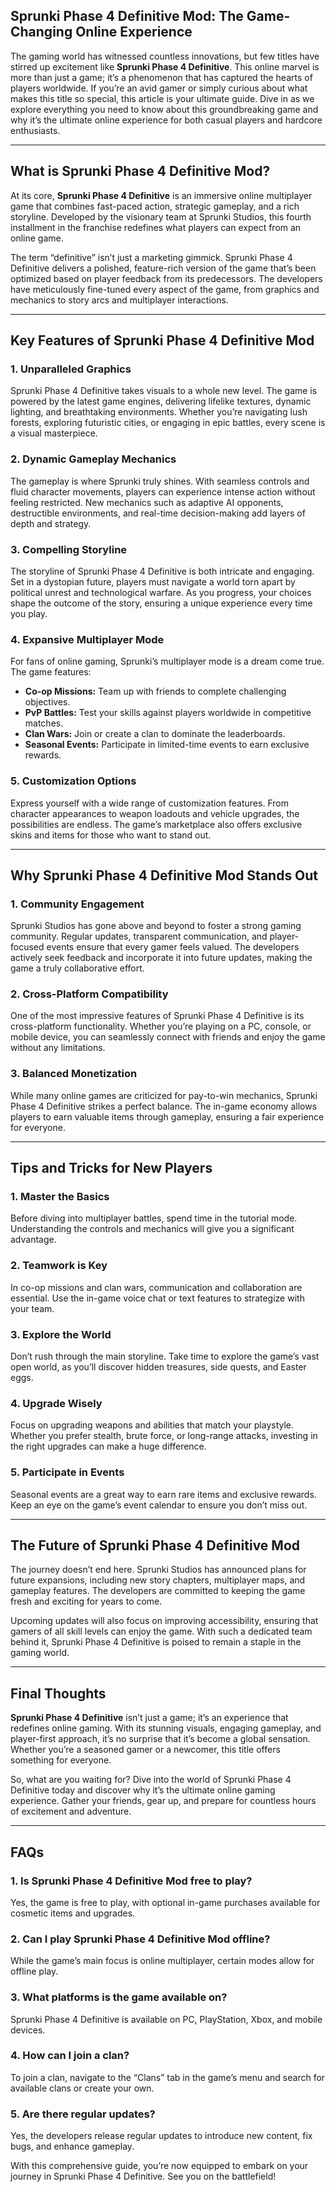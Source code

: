 ## Sprunki Phase 4 Definitive Mod: The Game-Changing Online Experience

The gaming world has witnessed countless innovations, but few titles have stirred up excitement like **Sprunki Phase 4 Definitive**. This online marvel is more than just a game; it’s a phenomenon that has captured the hearts of players worldwide. If you’re an avid gamer or simply curious about what makes this title so special, this article is your ultimate guide. Dive in as we explore everything you need to know about this groundbreaking game and why it’s the ultimate online experience for both casual players and hardcore enthusiasts.

---

## What is Sprunki Phase 4 Definitive Mod?

At its core, **Sprunki Phase 4 Definitive** is an immersive online multiplayer game that combines fast-paced action, strategic gameplay, and a rich storyline. Developed by the visionary team at Sprunki Studios, this fourth installment in the franchise redefines what players can expect from an online game.

The term “definitive” isn’t just a marketing gimmick. Sprunki Phase 4 Definitive delivers a polished, feature-rich version of the game that’s been optimized based on player feedback from its predecessors. The developers have meticulously fine-tuned every aspect of the game, from graphics and mechanics to story arcs and multiplayer interactions.

---

## Key Features of Sprunki Phase 4 Definitive Mod

### 1. **Unparalleled Graphics**

Sprunki Phase 4 Definitive takes visuals to a whole new level. The game is powered by the latest game engines, delivering lifelike textures, dynamic lighting, and breathtaking environments. Whether you’re navigating lush forests, exploring futuristic cities, or engaging in epic battles, every scene is a visual masterpiece.

### 2. **Dynamic Gameplay Mechanics**

The gameplay is where Sprunki truly shines. With seamless controls and fluid character movements, players can experience intense action without feeling restricted. New mechanics such as adaptive AI opponents, destructible environments, and real-time decision-making add layers of depth and strategy.

### 3. **Compelling Storyline**

The storyline of Sprunki Phase 4 Definitive is both intricate and engaging. Set in a dystopian future, players must navigate a world torn apart by political unrest and technological warfare. As you progress, your choices shape the outcome of the story, ensuring a unique experience every time you play.

### 4. **Expansive Multiplayer Mode**

For fans of online gaming, Sprunki’s multiplayer mode is a dream come true. The game features:

- **Co-op Missions:** Team up with friends to complete challenging objectives.
- **PvP Battles:** Test your skills against players worldwide in competitive matches.
- **Clan Wars:** Join or create a clan to dominate the leaderboards.
- **Seasonal Events:** Participate in limited-time events to earn exclusive rewards.

### 5. **Customization Options**

Express yourself with a wide range of customization features. From character appearances to weapon loadouts and vehicle upgrades, the possibilities are endless. The game’s marketplace also offers exclusive skins and items for those who want to stand out.

---

## Why Sprunki Phase 4 Definitive Mod Stands Out

### 1. **Community Engagement**

Sprunki Studios has gone above and beyond to foster a strong gaming community. Regular updates, transparent communication, and player-focused events ensure that every gamer feels valued. The developers actively seek feedback and incorporate it into future updates, making the game a truly collaborative effort.

### 2. **Cross-Platform Compatibility**

One of the most impressive features of Sprunki Phase 4 Definitive is its cross-platform functionality. Whether you’re playing on a PC, console, or mobile device, you can seamlessly connect with friends and enjoy the game without any limitations.

### 3. **Balanced Monetization**

While many online games are criticized for pay-to-win mechanics, Sprunki Phase 4 Definitive strikes a perfect balance. The in-game economy allows players to earn valuable items through gameplay, ensuring a fair experience for everyone.

---

## Tips and Tricks for New Players

### 1. **Master the Basics**

Before diving into multiplayer battles, spend time in the tutorial mode. Understanding the controls and mechanics will give you a significant advantage.

### 2. **Teamwork is Key**

In co-op missions and clan wars, communication and collaboration are essential. Use the in-game voice chat or text features to strategize with your team.

### 3. **Explore the World**

Don’t rush through the main storyline. Take time to explore the game’s vast open world, as you’ll discover hidden treasures, side quests, and Easter eggs.

### 4. **Upgrade Wisely**

Focus on upgrading weapons and abilities that match your playstyle. Whether you prefer stealth, brute force, or long-range attacks, investing in the right upgrades can make a huge difference.

### 5. **Participate in Events**

Seasonal events are a great way to earn rare items and exclusive rewards. Keep an eye on the game’s event calendar to ensure you don’t miss out.

---

## The Future of Sprunki Phase 4 Definitive Mod

The journey doesn’t end here. Sprunki Studios has announced plans for future expansions, including new story chapters, multiplayer maps, and gameplay features. The developers are committed to keeping the game fresh and exciting for years to come.

Upcoming updates will also focus on improving accessibility, ensuring that gamers of all skill levels can enjoy the game. With such a dedicated team behind it, Sprunki Phase 4 Definitive is poised to remain a staple in the gaming world.

---

## Final Thoughts

**Sprunki Phase 4 Definitive** isn’t just a game; it’s an experience that redefines online gaming. With its stunning visuals, engaging gameplay, and player-first approach, it’s no surprise that it’s become a global sensation. Whether you’re a seasoned gamer or a newcomer, this title offers something for everyone.

So, what are you waiting for? Dive into the world of Sprunki Phase 4 Definitive today and discover why it’s the ultimate online gaming experience. Gather your friends, gear up, and prepare for countless hours of excitement and adventure.

---

## FAQs

### 1. **Is Sprunki Phase 4 Definitive Mod free to play?**
Yes, the game is free to play, with optional in-game purchases available for cosmetic items and upgrades.

### 2. **Can I play Sprunki Phase 4 Definitive Mod offline?**
While the game’s main focus is online multiplayer, certain modes allow for offline play.

### 3. **What platforms is the game available on?**
Sprunki Phase 4 Definitive is available on PC, PlayStation, Xbox, and mobile devices.

### 4. **How can I join a clan?**
To join a clan, navigate to the “Clans” tab in the game’s menu and search for available clans or create your own.

### 5. **Are there regular updates?**
Yes, the developers release regular updates to introduce new content, fix bugs, and enhance gameplay.

With this comprehensive guide, you’re now equipped to embark on your journey in Sprunki Phase 4 Definitive. See you on the battlefield!
